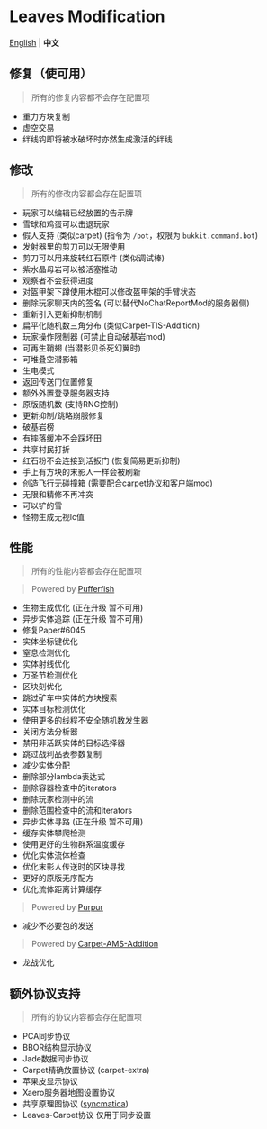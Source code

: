 Leaves Modification
===========

[English](https://github.com/LeavesMC/Leaves/blob/master/docs/MODIFICATION.md) | **中文**

## 修复（使可用）

> 所有的修复内容都不会存在配置项

- 重力方块复制
- 虚空交易
- 绊线钩即将被水破坏时亦然生成激活的绊线

## 修改

> 所有的修改内容都会存在配置项

- 玩家可以编辑已经放置的告示牌
- 雪球和鸡蛋可以击退玩家
- 假人支持 (类似carpet) (指令为 `/bot`，权限为 `bukkit.command.bot`)
- 发射器里的剪刀可以无限使用
- 剪刀可以用来旋转红石原件 (类似调试棒)
- 紫水晶母岩可以被活塞推动
- 观察者不会获得进度
- 对盔甲架下蹲使用木棍可以修改盔甲架的手臂状态
- 删除玩家聊天内的签名 (可以替代NoChatReportMod的服务器侧)
- 重新引入更新抑制机制
- 扁平化随机数三角分布 (类似Carpet-TIS-Addition)
- 玩家操作限制器 (可禁止自动破基岩mod)
- 可再生鞘翅 (当潜影贝杀死幻翼时)
- 可堆叠空潜影箱
- 生电模式
- 返回传送门位置修复
- 额外外置登录服务器支持
- 原版随机数 (支持RNG控制)
- 更新抑制/跳略崩服修复
- 破基岩榜
- 有摔落缓冲不会踩坏田
- 共享村民打折
- 红石粉不会连接到活扳门 (恢复简易更新抑制)
- 手上有方块的末影人一样会被刷新
- 创造飞行无碰撞箱 (需要配合carpet协议和客户端mod)
- 无限和精修不再冲突
- 可以铲的雪
- 怪物生成无视lc值

## 性能

> 所有的性能内容都会存在配置项

> Powered by [Pufferfish](https://github.com/pufferfish-gg/Pufferfish)
- 生物生成优化 (正在升级 暂不可用)
- 异步实体追踪 (正在升级 暂不可用)
- 修复Paper#6045
- 实体坐标键优化
- 窒息检测优化
- 实体射线优化
- 万圣节检测优化
- 区块刻优化
- 跳过矿车中实体的方块搜索
- 实体目标检测优化
- 使用更多的线程不安全随机数发生器
- 关闭方法分析器
- 禁用非活跃实体的目标选择器
- 跳过战利品表参数复制
- 减少实体分配
- 删除部分lambda表达式
- 删除容器检查中的iterators
- 删除玩家检测中的流
- 删除范围检查中的流和iterators
- 异步实体寻路 (正在升级 暂不可用)
- 缓存实体攀爬检测
- 使用更好的生物群系温度缓存
- 优化实体流体检查
- 优化末影人传送时的区块寻找
- 更好的原版无序配方
- 优化流体距离计算缓存

> Powered by [Purpur](https://github.com/PurpurMC/Purpur)
- 减少不必要包的发送

> Powered by [Carpet-AMS-Addition](https://github.com/Minecraft-AMS/Carpet-AMS-Addition)
- 龙战优化

## 额外协议支持

> 所有的协议内容都会存在配置项

- PCA同步协议
- BBOR结构显示协议
- Jade数据同步协议
- Carpet精确放置协议 (carpet-extra)
- 苹果皮显示协议
- Xaero服务器地图设置协议
- 共享原理图协议 ([syncmatica](https://github.com/End-Tech/syncmatica))
- Leaves-Carpet协议 仅用于同步设置